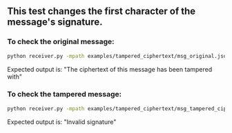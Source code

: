 ## This test changes the first character of the message's signature.

### To check the original message:

```bash
python receiver.py -mpath examples/tampered_ciphertext/msg_original.json
```

Expected output is: "The ciphertext of this message has been tampered with"

### To check the tampered message:

```bash
python receiver.py -mpath examples/tampered_ciphertext/msg_tampered_ciphertext.json
```

Expected output is: "Invalid signature"
